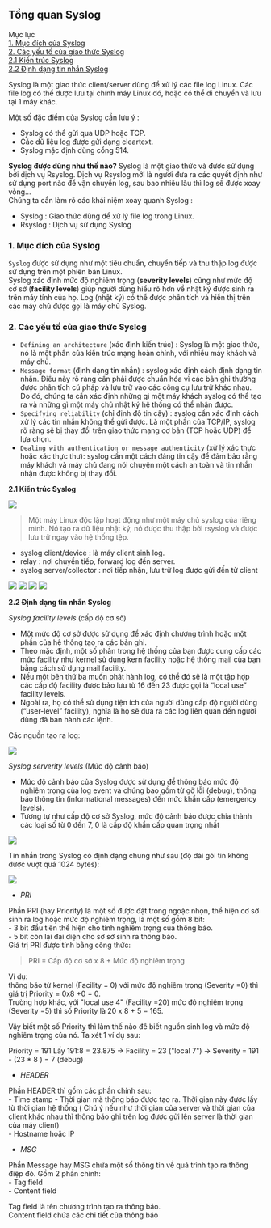 ## Tổng quan Syslog  
Mục lục  
[1. Mục đích của Syslog](#1)  
[2. Các yếu tố của giao thức Syslog](#2)  
    [2.1 Kiến trúc Syslog](#3)  
    [2.2 Định dạng tin nhắn Syslog](#4)

Syslog là một giao thức client/server dùng để xử lý các file log Linux. Các file log có thể được lưu tại chính máy Linux đó, hoặc có thể di chuyển và lưu tại 1 máy khác. 

Một số đặc điểm của Syslog cần lưu ý : 
- Syslog có thể gửi qua UDP hoặc TCP.  
- Các dữ liệu log được gửi dạng cleartext.  
- Syslog mặc định dùng cổng 514.  

**Syslog được dùng như thế nào?**
Syslog là một giao thức và được sử dụng bởi dịch vụ Rsyslog. Dịch vụ Rsyslog mới là người đưa ra các quyết định như sử dụng port nào để vận chuyển log, sau bao nhiêu lâu thì log sẽ được xoay vòng…  
Chúng ta cần làm rõ các khái niệm xoay quanh Syslog :  
- Syslog : Giao thức dùng để xử lý file log trong Linux.  
- Rsyslog : Dịch vụ sử dụng Syslog

<a name="1"></a>

### 1. Mục đích của Syslog  

`Syslog` được sử dụng như một tiêu chuẩn, chuyển tiếp và thu thập log được sử dụng trên một phiên bản Linux.  
Syslog xác định mức độ nghiêm trọng (**severity levels**) cũng như mức độ cơ sở (**facility levels**) giúp người dùng hiểu rõ hơn về nhật ký được sinh ra trên máy tính của họ. Log (nhật ký) có thể được phân tích và hiển thị trên các máy chủ được gọi là máy chủ Syslog.  
<a name="2"></a>

### 2. Các yếu tố của giao thức Syslog 

- `Defining an architecture` (xác định kiến ​​trúc) : Syslog là một giao thức, nó là một phần của kiến ​​trúc mạng hoàn chỉnh, với nhiều máy khách và máy chủ.  
- `Message format` (định dạng tin nhắn) : syslog xác định cách định dạng tin nhắn. Điều này rõ ràng cần phải được chuẩn hóa vì các bản ghi thường được phân tích cú pháp và lưu trữ vào các công cụ lưu trữ khác nhau. Do đó, chúng ta cần xác định những gì một máy khách syslog có thể tạo ra và những gì một máy chủ nhật ký hệ thống có thể nhận được.  
- `Specifying reliability` (chỉ định độ tin cậy) : syslog cần xác định cách xử lý các tin nhắn không thể gửi được. Là một phần của TCP/IP, syslog rõ ràng sẽ bị thay đổi trên giao thức mạng cơ bản (TCP hoặc UDP) để lựa chọn.  
- `Dealing with authentication or message authenticity` (xử lý xác thực hoặc xác thực thư): syslog cần một cách đáng tin cậy để đảm bảo rằng máy khách và máy chủ đang nói chuyện một cách an toàn và tin nhắn nhận được không bị thay đổi.  

<a name="3"></a>

**2.1 Kiến trúc Syslog**  

<img src="https://i.imgur.com/d9QEqqD.png">  

> Một máy Linux độc lập hoạt động như một máy chủ syslog của riêng mình. Nó tạo ra dữ liệu nhật ký, nó được thu thập bởi rsyslog và được lưu trữ ngay vào hệ thống tệp.  

- syslog client/device : là máy client sinh log.  
- relay : nơi chuyển tiếp, forward log đến server.  
- syslog server/collector : nơi tiếp nhận, lưu trữ log được gửi đến từ client

<img src="https://i.imgur.com/ZcgQNST.png">  

<img src="https://i.imgur.com/evtJeia.png">

<img src="https://i.imgur.com/5qhZYta.png"> 

<img src="https://i.imgur.com/AcNxJ6L.png">
<a name="4"></a>

**2.2 Định dạng tin nhắn Syslog**

*Syslog facility levels* (cấp độ cơ sở) 
- Một mức độ cơ sở được sử dụng để xác định chương trình hoặc một phần của hệ thống tạo ra các bản ghi.  
- Theo mặc định, một số phần trong hệ thống của bạn được cung cấp các mức facility như kernel sử dụng kern facility hoặc hệ thống mail của bạn bằng cách sử dụng mail facility.  
- Nếu một bên thứ ba muốn phát hành log, có thể đó sẽ là một tập hợp các cấp độ facility được bảo lưu từ 16 đến 23 được gọi là “local use” facility levels.  
- Ngoài ra, họ có thể sử dụng tiện ích của người dùng cấp độ người dùng (“user-level” facility), nghĩa là họ sẽ đưa ra các log liên quan đến người dùng đã ban hành các lệnh.  

Các nguồn tạo ra log:  

<img src="https://i.imgur.com/MODl0RR.png">  

*Syslog serverity levels* (Mức độ cảnh báo)  
- Mức độ cảnh báo của Syslog được sử dụng để thông báo mức độ nghiêm trọng của log event và chúng bao gồm từ gỡ lỗi (debug), thông báo thông tin (informational messages) đến mức khẩn cấp (emergency levels).  
- Tương tự như cấp độ cơ sở Syslog, mức độ cảnh báo được chia thành các loại số từ 0 đến 7, 0 là cấp độ khẩn cấp quan trọng nhất

<img src="https://i.imgur.com/NxeXsao.png">  

Tin nhắn trong Syslog có định dạng chung như sau (độ dài gói tin không được vượt quá 1024 bytes):  

<img src="https://i.imgur.com/x58ALKj.png">  

- *PRI*  

Phần PRI (hay Priority) là một số được đặt trong ngoặc nhọn, thể hiện cơ sở sinh ra log hoặc mức độ nghiêm trọng, là một số gồm 8 bit:  
    - 3 bit đầu tiên thể hiện cho tính nghiêm trọng của thông báo.  
    - 5 bit còn lại đại diện cho sơ sở sinh ra thông báo.  
Giá trị PRI được tính bằng công thức:  
> PRI = Cấp độ cơ sở x 8 + Mức độ nghiêm trọng  

Ví dụ:  
thông báo từ kernel (Facility = 0) với mức độ nghiêm trọng (Severity =0) thì giá trị Priority = 0x8 +0 = 0.   
Trường hợp khác, với "local use 4" (Facility =20) mức độ nghiêm trọng (Severity =5) thì số Priority là 20 x 8 + 5 = 165.  

Vậy biết một số Priority thì làm thế nào để biết nguồn sinh log và mức độ nghiêm trọng của nó. Ta xét 1 ví dụ sau:
 
Priority = 191 Lấy 191:8 = 23.875 -> Facility = 23 ("local 7") -> Severity = 191 - (23 * 8 ) = 7 (debug)  

- *HEADER*  

Phần HEADER thì gồm các phần chính sau:  
    - Time stamp - Thời gian mà thông báo được tạo ra. Thời gian này được lấy từ thời gian hệ thống ( Chú ý nếu như thời gian của server và thời gian của client khác nhau thì thông báo ghi trên log được gửi lên server là thời gian của máy client)  
    - Hostname hoặc IP
- *MSG*  

Phần Message hay MSG chứa một số thông tin về quá trình tạo ra thông điệp đó. Gồm 2 phần chính:  
    - Tag field  
    - Content field  

Tag field là tên chương trình tạo ra thông báo.  
Content field chứa các chi tiết của thông báo

